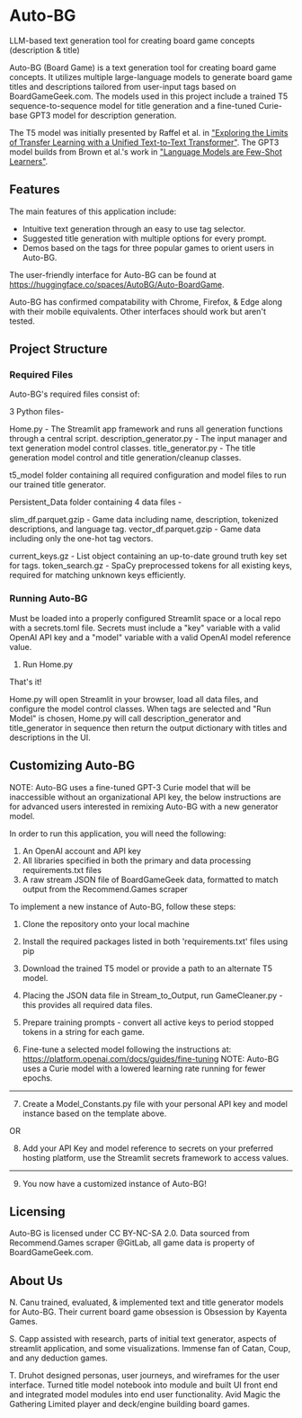 # Auto-BG
LLM-based text generation tool for creating board game concepts (description & title)

Auto-BG (Board Game) is a text generation tool for creating board game concepts. It utilizes multiple large-language models to generate board game titles and descriptions tailored from user-input tags based on BoardGameGeek.com. The models used in this project include a trained T5 sequence-to-sequence model for title generation and a fine-tuned Curie-base GPT3 model for description generation. 


The T5 model was initially presented by Raffel et al. in ["Exploring the Limits of Transfer Learning with a Unified Text-to-Text Transformer"](https://arxiv.org/pdf/1910.10683.pdf). The GPT3 model builds from Brown et al.'s work in ["Language Models are Few-Shot Learners"](https://arxiv.org/abs/2005.14165).


## Features
The main features of this application include:

- Intuitive text generation through an easy to use tag selector.
- Suggested title generation with multiple options for every prompt.
- Demos based on the tags for three popular games to orient users in Auto-BG.

The user-friendly interface for Auto-BG can be found at https://huggingface.co/spaces/AutoBG/Auto-BoardGame.

Auto-BG has confirmed compatability with Chrome, Firefox, & Edge along with their mobile equivalents. Other interfaces should work but aren't tested.

## Project Structure

### Required Files
Auto-BG's required files consist of:

3 Python files-

Home.py - The Streamlit app framework and runs all generation functions through a central script.
description_generator.py - The input manager and text generation model control classes.
title_generator.py - The title generation model control and title generation/cleanup classes.

t5_model folder containing all required configuration and model files to run our trained title generator.

Persistent_Data folder containing 4 data files -

slim_df.parquet.gzip - Game data including name, description, tokenized descriptions, and language tag.
vector_df.parquet.gzip - Game data including only the one-hot tag vectors.

current_keys.gz - List object containing an up-to-date ground truth key set for tags.
token_search.gz - SpaCy preprocessed tokens for all existing keys, required for matching unknown keys efficiently.

### Running Auto-BG
Must be loaded into a properly configured Streamlit space or a local repo with a secrets.toml file. Secrets must include a "key" variable with a valid OpenAI API key and a "model" variable with a valid OpenAI model reference value.

1. Run Home.py

That's it!

Home.py will open Streamlit in your browser, load all data files, and configure the model control classes. When tags are selected and "Run Model" is chosen, Home.py will call description_generator and title_generator in sequence then return the output dictionary with titles and descriptions in the UI.

## Customizing Auto-BG
NOTE: Auto-BG uses a fine-tuned GPT-3 Curie model that will be inaccessible without an organizational API key, 
the below instructions are for advanced users interested in remixing Auto-BG with a new generator model.

In order to run this application, you will need the following:
1. An OpenAI account and API key
2. All libraries specified in both the primary and data processing requirements.txt files
3. A raw stream JSON file of BoardGameGeek data, formatted to match output from the Recommend.Games scraper

To implement a new instance of Auto-BG, follow these steps:
1. Clone the repository onto your local machine
2. Install the required packages listed in both 'requirements.txt' files using pip
3. Download the trained T5 model or provide a path to an alternate T5 model.
4. Placing the JSON data file in Stream_to_Output, run GameCleaner.py - this provides all required data files.

5. Prepare training prompts - convert all active keys to period stopped tokens in a string for each game.
6. Fine-tune a selected model following the instructions at: https://platform.openai.com/docs/guides/fine-tuning
NOTE: Auto-BG uses a Curie model with a lowered learning rate running for fewer epochs.
---
7. Create a Model_Constants.py file with your personal API key and model instance based on the template above.

OR

8. Add your API Key and model reference to secrets on your preferred hosting platform, use the Streamlit secrets framework to access values.
---
9. You now have a customized instance of Auto-BG!

## Licensing
Auto-BG is licensed under CC BY-NC-SA 2.0. Data sourced from Recommend.Games scraper @GitLab, all game data is property of BoardGameGeek.com.

## About Us
N. Canu trained, evaluated, & implemented text and title generator models for Auto-BG. Their current board game obsession is Obsession by Kayenta Games.

S. Capp assisted with research, parts of initial text generator, aspects of streamlit application, and some visualizations. Immense fan of Catan, Coup, and any deduction games.

T. Druhot designed personas, user journeys, and wireframes for the user interface. Turned title model notebook into module and built UI front end and integrated model modules into end user functionality. Avid Magic the Gathering Limited player and deck/engine building board games.

